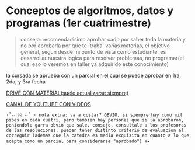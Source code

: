 # Conceptos de algoritmos, datos y programas  (1er cuatrimestre)
 > consejo: recomendadisimo aprobar cadp por saber toda la materia y no por aprobarla por que te 'traba' varias materias, el objetivo general, segun desde mi punto de vista como estudiante, es desarrollar nuestra logica para resolver problemas, no programar(el cual eso lo veremos en taller ya adquirido este conocimiento) 


la cursada se aprueba con un parcial en el cual se puede aprobar en 1ra, 2da, y 3ra fecha 

[DRIVE CON MATERIAL(suele actualizarse siempre)](https://drive.google.com/drive/folders/1B_6dhrcYTVZpxa3xtXct0wrSqJuanxqV?usp=sharing)

[CANAL DE YOUTUBE CON VIDEOS](https://www.youtube.com/@dulicito)


`⋅˚₊‧ ୨୧ ‧₊˚ ⋅ nota extra: va a costar? OBVIO, si siempre hay como mil pibes en cada cuatri, pero tambien hay personas que si la aprobaron, poniendole garra obvio que sale, consejo, consultale a los profesores de las resoluciones, pueden tener distinto criterio de evaluacion al correguir (ademas que la catedra es media exquisita en cuanto a lo que acepta como un parcial para considerarse "aprobado") 𖦹๋࣭⭑`
